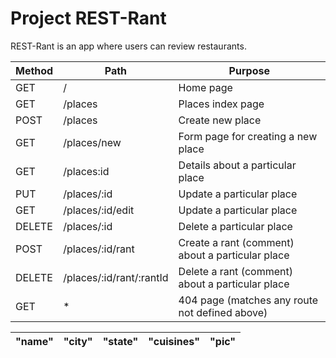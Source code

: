 # Project REST-Rant

REST-Rant is an app where users can review restaurants.

|Method|Path                     |Purpose                                         |
| ---- | ----------------------- | ---------------------------------------------- |
|GET   |/                        |Home page                                       |
|GET   |/places                  |Places index page                               |
|POST  |/places                  |Create new place                                |
|GET   |/places/new              |Form page for creating a new place              |
|GET   |/places\:id              |Details about a particular place                |
|PUT   |/places/:id              |Update a particular place                       |
|GET   |/places/:id/edit         |Update a particular place                       |
|DELETE|/places/:id              |Delete a particular place                       |
|POST  |/places/:id/rant         |Create a rant (comment) about a particular place|
|DELETE|/places/:id/rant/:rantId |Delete a rant (comment) about a particular place|
|GET   |*                        |404 page (matches any route not defined above)  |


|"name"|"city"|"state"|"cuisines"|"pic"|
| ---- | ---- | ----- | -------- | --- |